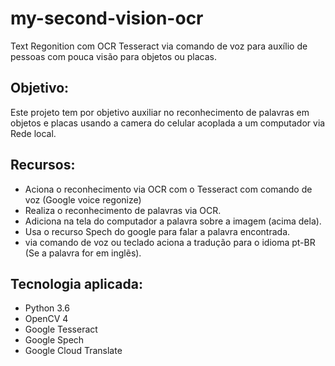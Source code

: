 # my-second-vision-ocr
Text Regonition com OCR Tesseract via comando de voz para auxílio de pessoas com pouca visão para objetos ou placas.

## Objetivo:
Este projeto tem por objetivo auxiliar no reconhecimento de palavras em objetos e placas usando a camera do celular acoplada a um computador via Rede local.

## Recursos:
- Aciona o reconhecimento via OCR com o Tesseract com comando de voz (Google voice regonize)
- Realiza o reconhecimento de palavras via OCR.
- Adiciona na tela do computador a palavra sobre a imagem (acima dela).
- Usa o recurso Spech do google para falar a palavra encontrada.
- via comando de voz ou teclado aciona a tradução para o idioma pt-BR (Se a palavra for em inglẽs).

## Tecnologia aplicada:

- Python 3.6
- OpenCV 4
- Google Tesseract
- Google Spech
- Google Cloud Translate

